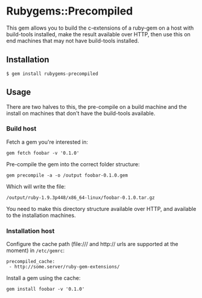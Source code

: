 # Rubygems::Precompiled

This gem allows you to build the c-extensions of a ruby-gem on a host with build-tools installed, make the result available over HTTP, then use this on end machines that may not have build-tools installed.

## Installation

    $ gem install rubygems-precompiled

## Usage

There are two halves to this, the pre-compile on a build machine and the install
on machines that don't have the build-tools available.

### Build host

Fetch a gem you're interested in:

    gem fetch foobar -v '0.1.0'

Pre-compile the gem into the correct folder structure:

    gem precompile -a -o /output foobar-0.1.0.gem

Which will write the file:

    /output/ruby-1.9.3p448/x86_64-linux/foobar-0.1.0.tar.gz

You need to make this directory structure available over HTTP, and available to the installation machines.

### Installation host

Configure the cache path (file:/// and http:// urls are supported at the moment) in `/etc/gemrc`:

    precompiled_cache:
     - http://some.server/ruby-gem-extensions/

Install a gem using the cache:

    gem install foobar -v '0.1.0'



